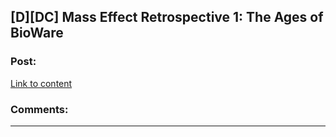 ## [D][DC] Mass Effect Retrospective 1: The Ages of BioWare

### Post:

[Link to content](http://www.shamusyoung.com/twentysidedtale/?p=27792)

### Comments:

---

